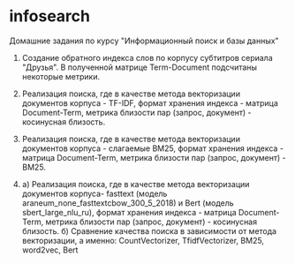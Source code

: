 # infosearch

Домашние задания по курсу "Информационный поиск и базы данных"

1. Создание обратного индекса слов по корпусу субтитров сериала "Друзья". В полученной матрице Term-Document подсчитаны некоторые метрики.

2. Реализация поиска, где в качестве метода векторизации документов корпуса - TF-IDF, формат хранения индекса - матрица Document-Term, метрика близости пар (запрос, документ) - косинусная близость.

3. Реализация поиска, где в качестве метода векторизации документов корпуса - слагаемые BM25, формат хранения индекса - матрица Document-Term, метрика близости пар (запрос, документ) - BM25.

4. а) Реализация поиска, где в качестве метода векторизации документов корпуса- fasttext (модель araneum_none_fasttextcbow_300_5_2018) и Bert (модель sbert_large_nlu_ru), формат хранения индекса - матрица Document-Term, метрика близости пар (запрос, документ) - косинусная близость.
   б) Сравнение качества поиска в зависимости от метода векторизации, а именно: CountVectorizer, TfidfVectorizer, BM25, word2vec, Bert
